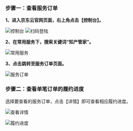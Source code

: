 ### 步骤一：查看服务订单
**1、进入京东云官网页面，右上角点击【控制台】。**

![控制台](https://static-ftcms.jd.com/p/files/637dd1ace1fec54ed5df7b2e.png)
![扫码登陆](https://static-ftcms.jd.com/p/files/6364e0889eabc0def83aa33c.png)

**2、在常用服务下，搜索关键词“知产管家”。**

![常用服务](https://static-ftcms.jd.com/p/files/637dd1be76c2a10453e2508c.png)

**3、点击跳转至服务订单页面。**

![服务订单](https://static-ftcms.jd.com/p/files/637dd1d1e1fec54ed5df7b2f.png)

### 步骤二：查看单笔订单的履约进度

选择要查看的服务订单，点击【详情】即可查看相应履约进度。

![查看详情](https://static-ftcms.jd.com/p/files/637dd1e2341946045aef9fcc.png)

![履约进度](https://static-ftcms.jd.com/p/files/637dd1f1341946045aef9fcd.png)
